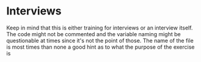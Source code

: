 # Interviews
Keep in mind that this is either training for interviews or an interview itself.
The code might not be commented and the variable naming might be questionable at times since it's not the point of those.
The name of the file is most times than none a good hint as to what the purpose of the exercise is
